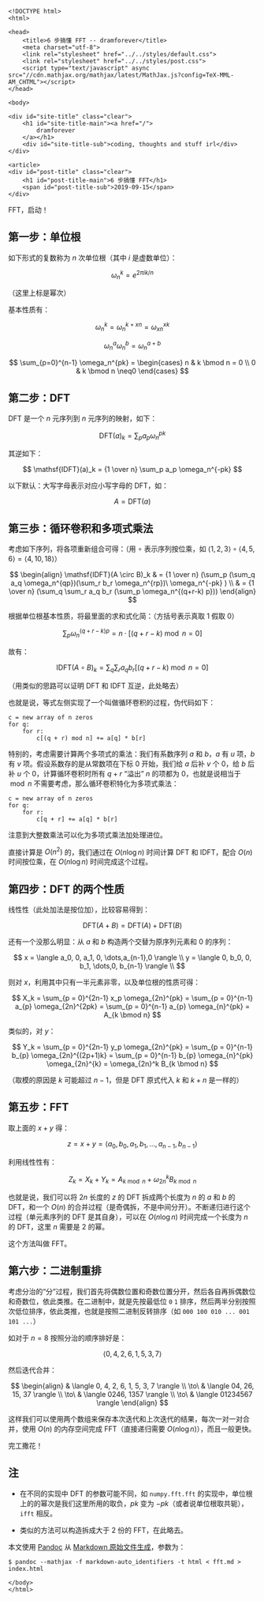 ```{=html}
<!DOCTYPE html>
<html>

<head>
    <title>6 步搞懂 FFT -- dramforever</title>
    <meta charset="utf-8">
    <link rel="stylesheet" href="../../styles/default.css">
    <link rel="stylesheet" href="../../styles/post.css">
    <script type="text/javascript" async src="//cdn.mathjax.org/mathjax/latest/MathJax.js?config=TeX-MML-AM_CHTML"></script>
</head>

<body>

<div id="site-title" class="clear">
    <h1 id="site-title-main"><a href="/">
        dramforever
    </a></h1>
    <div id="site-title-sub">coding, thoughts and stuff irl</div>
</div>

<article>
<div id="post-title" class="clear">
    <h1 id="post-title-main">6 步搞懂 FFT</h1>
    <span id="post-title-sub">2019-09-15</span>
</div>
```

FFT，启动！

## 第一步：单位根

如下形式的复数称为 $n$ 次单位根（其中 $i$ 是虚数单位）：

$$
\omega_n^k = e^{2 \pi ik/n}
$$

（这里上标是幂次）

基本性质有：

$$
\omega_n^k = \omega_n^{k+xn} = \omega_{xn}^{xk}
$$

$$
\omega_n^a\omega_n^b=\omega_n^{a+b}
$$

$$
\sum_{p=0}^{n-1} \omega_n^{pk} = \begin{cases} n & k \bmod n = 0 \\ 0 & k \bmod n \neq0  \end{cases}
$$

## 第二步：DFT

DFT 是一个 $n$ 元序列到 $n$ 元序列的映射，如下：

$$
\mathsf{DFT}(a)_k = \sum_p a_p \omega_n^{pk}
$$

其逆如下：

$$
\mathsf{IDFT}(a)_k = {1 \over n} \sum_p a_p \omega_n^{-pk}
$$

以下默认：大写字母表示对应小写字母的 DFT，如：

$$
A=\mathsf{DFT}(a)
$$

## 第三歩：循环卷积和多项式乘法

考虑如下序列，将各项重新组合可得：（用 $\circ$ 表示序列按位乘，如 $\langle 1,2,3 \rangle \circ \langle 4,5,6 \rangle = \langle 4, 10, 18 \rangle$）

$$
\begin{align}
\mathsf{IDFT}(A \circ B)_k & = {1 \over n} (\sum_p (\sum_q a_q \omega_n^{qp})(\sum_r b_r \omega_n^{rp})\ \omega_n^{-pk} ) \\
& = {1 \over n} (\sum_q \sum_r a_q b_r (\sum_p \omega_n^{(q+r-k) p}))
\end{align}
$$

根据单位根基本性质，将最里面的求和式化简：（方括号表示真取 $1$ 假取 $0$）

$$
\sum_p \omega_n^{(q+r-k) p} = n \cdot [(q+r-k) \bmod n=0]
$$

故有：

$$
\mathsf{IDFT}(A \circ B)_k =\sum_q \sum_r a_q b_r [(q+r-k) \bmod n=0]
$$

（用类似的思路可以证明 DFT 和 IDFT 互逆，此处略去）

也就是说，等式左侧实现了一个叫做循环卷积的过程，伪代码如下：

```plain
c = new array of n zeros
for q:
	for r:
		c[(q + r) mod n] += a[q] * b[r]
```

特别的，考虑需要计算两个多项式的乘法：我们有系数序列 $a$ 和 $b$，$a$ 有 $u$ 项，$b$ 有 $v$ 项。假设系数存的是从常数项在下标 $0$ 开始，我们给 $a$ 后补 $v$ 个 $0$，给 $b$ 后补 $u$ 个 $0$，计算循环卷积时所有 $q + r$ “溢出” $n$ 的项都为 $0$，也就是说相当于 $\bmod n$ 不需要考虑，那么循环卷积特化为多项式乘法：

```plain
c = new array of n zeros
for q:
	for r:
		c[q + r] += a[q] * b[r]
```

注意到大整数乘法可以化为多项式乘法加处理进位。

直接计算是 $O(n^2)$ 的，我们通过在 $O(n \log n)$ 时间计算 DFT 和 IDFT，配合 $O(n)$ 时间按位乘，在 $O(n \log n)$ 时间完成这个过程。

## 第四步：DFT 的两个性质

线性性（此处加法是按位加），比较容易得到：

$$
\mathsf{DFT}(A+B) = \mathsf{DFT}(A) + \mathsf{DFT}(B)
$$

还有一个没那么明显：从 $a$ 和 $b$ 构造两个交替为原序列元素和 $0$ 的序列：

$$
x = \langle a_0, 0, a_1, 0, \dots,a_{n-1},0 \rangle \\
y = \langle 0, b_0, 0, b_1, \dots,0, b_{n-1} \rangle \\
$$

则对 $x$，利用其中只有一半元素非零，以及单位根的性质可得：

$$
X_k = \sum_{p = 0}^{2n-1} x_p \omega_{2n}^{pk}
= \sum_{p = 0}^{n-1} a_{p} \omega_{2n}^{2pk}
= \sum_{p = 0}^{n-1} a_{p} \omega_{n}^{pk}
= A_{k \bmod n}
$$

类似的，对 $y$：

$$
Y_k = \sum_{p = 0}^{2n-1} y_p \omega_{2n}^{pk}
= \sum_{p = 0}^{n-1} b_{p} \omega_{2n}^{(2p+1)k}
= \sum_{p = 0}^{n-1} b_{p} \omega_{n}^{pk} \omega_{2n}^{k}
= \omega_{2n}^k B_{k \bmod n}
$$

（取模的原因是 $k$ 可能超过 $n-1$，但是 DFT 原式代入 $k$ 和 $k + n$ 是一样的）

## 第五步：FFT

取上面的 $x + y$ 得：

$$
z = x+y=\langle a_0, b_0, a_1, b_1, \dots , a_{n-1}, b_{n-1} \rangle
$$

利用线性性有：

$$
Z_k = X_k + Y_k = A_{k \bmod n} + \omega_{2n}^k B_{k \bmod n}
$$

也就是说，我们可以将 $2n$ 长度的 $z$ 的 DFT 拆成两个长度为 $n$ 的 $a$ 和 $b$ 的 DFT，和一个 $O(n)$ 的合并过程（是奇偶拆，不是中间分开）。不断递归进行这个过程（单元素序列的 DFT 是其自身），可以在 $O(n \log n)$ 时间完成一个长度为 $n$ 的 DFT，这里 $n$ 需要是 $2$ 的幂。

这个方法叫做 FFT。

## 第六步：二进制重排

考虑分治的“分”过程，我们首先将偶数位置和奇数位置分开，然后各自再拆偶数位和奇数位，依此类推。在二进制中，就是先按最低位 `0` `1` 排序，然后两半分别按照次低位排序，依此类推，也就是按照二进制反转排序（如 `000 100 010 ... 001 101 ...`）

如对于 $n = 8$ 按照分治的顺序排好是：

$$
\langle 0, 4, 2, 6, 1, 5, 3, 7 \rangle
$$

然后迭代合并：

$$
\begin{align}
& \langle 0, 4, 2, 6, 1, 5, 3, 7 \rangle \\
\to\ & \langle 04, 26, 15, 37 \rangle \\
\to\ & \langle 0246, 1357 \rangle \\
\to\ & \langle 01234567 \rangle
\end{align}
$$

这样我们可以使用两个数组来保存本次迭代和上次迭代的结果，每次一对一对合并，使用 $O(n)$ 的内存空间完成 FFT（直接递归需要 $O(n \log n)$），而且一般更快。

完工撒花！

## 注

- 在不同的实现中 DFT 的参数可能不同，如 `numpy.fft.fft` 的实现中，单位根上的的幂次是我们这里所用的取负，$pk$ 变为 $-pk$（或者说单位根取共轭），`ifft` 相反。

- 类似的方法可以构造拆成大于 $2$ 份的 FFT，在此略去。

本文使用 [Pandoc](https://pandoc.org/) 从 [Markdown 原始文件生成](fft.md)，参数为：

```console
$ pandoc --mathjax -f markdown-auto_identifiers -t html < fft.md > index.html
```

```{=html}
</body>
</html>
```
